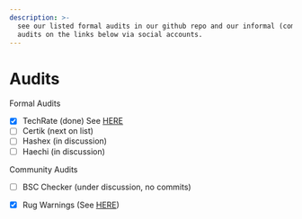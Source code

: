 ```yaml
---
description: >-
  see our listed formal audits in our github repo and our informal (community)
  audits on the links below via social accounts.
---
```


# Audits

Formal Audits

* [x] TechRate \(done\) See [HERE](https://github.com/TechRate/Smart-Contract-Audits/blob/main/DrFrankenstein%20Standart%20Smart%20Contract%20Security%20Audit.pdf)
* [ ] Certik \(next on list\)
* [ ] Hashex \(in discussion\)
* [ ] Haechi \(in discussion\) 

Community Audits

* [ ] BSC Checker \(under discussion, no commits\) 
* [x] Rug Warnings \(See [HERE](www.rugwarnings.com)\)









